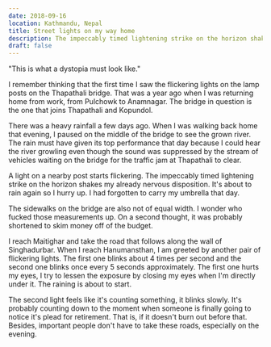 ```yaml
---
date: 2018-09-16
location: Kathmandu, Nepal
title: Street lights on my way home
description: The impeccably timed lightening strike on the horizon shakes my already nervous disposition.
draft: false
---
```


"This is what a dystopia must look like."

I remember thinking that the first time I saw the flickering lights on
the lamp posts on the Thapathali bridge. That was a year ago when I
was returning home from work, from Pulchowk to Anamnagar. The bridge
in question is the one that joins Thapathali and Kopundol.

There was a heavy rainfall a few days ago. When I was walking back
home that evening, I paused on the middle of the bridge to see the
grown river. The rain must have given its top performance that day
because I could hear the river growling even though the sound was
suppressed by the stream of vehicles waiting on the bridge for the
traffic jam at Thapathali to clear.

A light on a nearby post starts flickering. The impeccably timed
lightening strike on the horizon shakes my already nervous
disposition. It's about to rain again so I hurry up. I had forgotten
to carry my umbrella that day.

The sidewalks on the bridge are also not of equal width. I wonder who
fucked those measurements up. On a second thought, it was probably
shortened to skim money off of the budget.

I reach Maitighar and take the road that follows along the wall of
Singhadurbar. When I reach Hanumansthan, I am greeted by another pair
of flickering lights. The first one blinks about 4 times per second
and the second one blinks once every 5 seconds approximately. The
first one hurts my eyes, I try to lessen the exposure by closing my
eyes when I'm directly under it. The raining is about to start.

The second light feels like it's counting something, it blinks slowly.
It's probably counting down to the moment when someone is finally
going to notice it's plead for retirement. That is, if it doesn't burn
out before that. Besides, important people don't have to take these
roads, especially on the evening.
